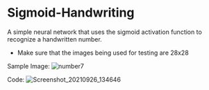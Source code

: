 # Sigmoid-Handwriting
A simple neural network that uses the sigmoid activation function to recognize a handwritten number.

- Make sure that the images being used for testing are 28x28

Sample Image: 
![number7](https://user-images.githubusercontent.com/46900041/134799618-4aa145bd-6e78-419b-b93e-3237a293b138.png)

Code: ![Screenshot_20210926_134646](https://user-images.githubusercontent.com/46900041/134799641-d7b6c3e0-f72b-405f-8949-397ce18bc278.png)
